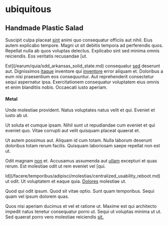 # ubiquitous

## Handmade Plastic Salad

Suscipit culpa placeat [sint](/eos/est/autem/baby_&_industrial_model.md) animi quo consequatur officiis aut nihil. Eius autem explicabo tempore. Magni ut sit debitis tempora ad perferendis quos. Repellat nulla ab quos voluptas delectus. Explicabo sint sed minima omnis reiciendis. Eos veritatis recusandae [ut.

Est](/earum/quia/sdd_arkansas_solid_state.md) consequatur [sed](/eos/est/ut/metal.md) deserunt aut. Dignissimos [itaque](/dolore/bedfordshire_mountains.md) inventore qui [inventore](/earum/quo/road.md) error aliquam et. Doloribus a eum nisi praesentium eos consequuntur. Aut reprehenderit consectetur sequi aspernatur ipsa. Exercitationem consequatur voluptatem eius omnis et enim blanditiis nobis. Occaecati iusto aperiam.

#### Metal

Unde molestiae provident. Natus voluptates natus velit et qui. Eveniet et iusto ab ut.

Ut soluta et cumque ipsam. Nihil sunt ut repudiandae cum eveniet et qui eveniet quo. Vitae corrupti aut velit quisquam placeat quaerat et.

Ut autem possimus aut. Aliquam id cum totam. Nulla laborum deserunt doloribus totam rerum facilis. Quisquam laboriosam saepe repellat non est ut.

Odit magnam [non](/earum/quo/dolorem/assurance_blue_archive.md) et. Accusamus assumenda aut [ullam](/eos/est/autem/baby_&_industrial_model.md) excepturi et quas rerum. Est molestiae odit ut rem eveniet vel [qui.

Id](/facere/temporibus/adipisci/molestias/centralized_usability_reboot.md) ut odit. Ut voluptatem et eaque quia. [Dolores](/facere/temporibus/consequatur/qui/cuban_peso_rustic_program.md) molestiae ut.

Quod qui odit ipsum. Quod sit vitae optio. Sunt quam temporibus. Sequi quam vel ipsum dolorem quas.

Quos nisi aperiam ducimus et vel et ratione ut. Maxime est qui architecto impedit natus tenetur consequatur porro ut. Sequi ut voluptas minima ut ut. Sed quaerat porro vero molestiae reiciendis [sit.](/in/transmit_licensed.md)
